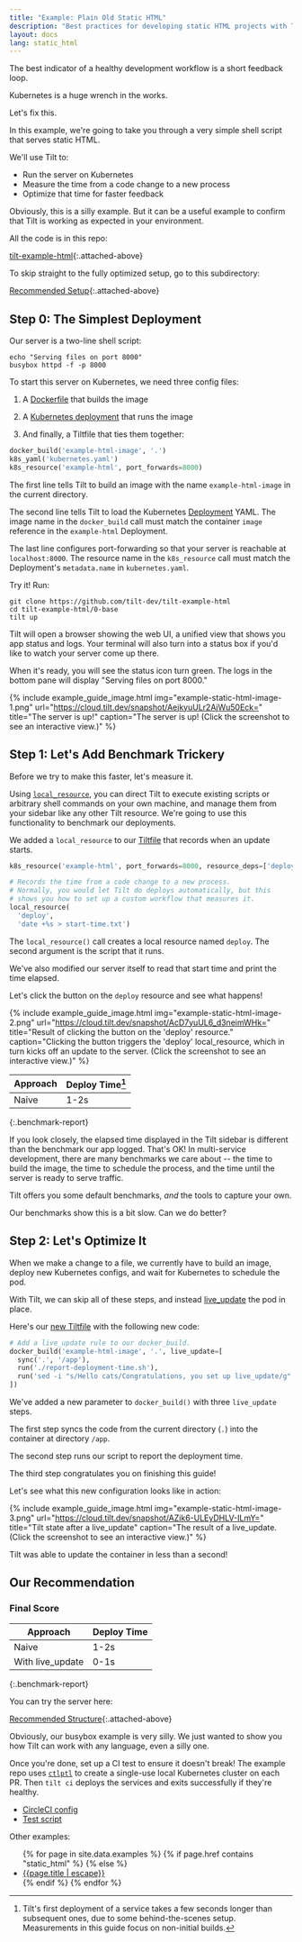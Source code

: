 ```yaml
---
title: "Example: Plain Old Static HTML"
description: "Best practices for developing static HTML projects with Tilt"
layout: docs
lang: static_html
---
```


The best indicator of a healthy development workflow is a short feedback loop.

Kubernetes is a huge wrench in the works.

Let's fix this.

In this example, we're going to take you through a very simple shell script that
serves static HTML.

We'll use Tilt to:

- Run the server on Kubernetes
- Measure the time from a code change to a new process
- Optimize that time for faster feedback

Obviously, this is a silly example. But it can be a useful example to confirm that Tilt is working
as expected in your environment.

All the code is in this repo:

[tilt-example-html](https://github.com/tilt-dev/tilt-example-html){:.attached-above}

To skip straight to the fully optimized setup, go to this subdirectory:

[Recommended Setup](https://github.com/tilt-dev/tilt-example-html/blob/master/2-recommended){:.attached-above}

## Step 0: The Simplest Deployment

Our server is a two-line shell script:

```shell
echo "Serving files on port 8000"
busybox httpd -f -p 8000
```

To start this server on Kubernetes, we need three config files:

1) A [Dockerfile](https://github.com/tilt-dev/tilt-example-html/blob/master/0-base/Dockerfile) that builds the image

2) A [Kubernetes deployment](https://github.com/tilt-dev/tilt-example-html/blob/master/0-base/kubernetes.yaml) that runs the image

3) And finally, a Tiltfile that ties them together:

```python
docker_build('example-html-image', '.')
k8s_yaml('kubernetes.yaml')
k8s_resource('example-html', port_forwards=8000)
```

The first line tells Tilt to build an image with the name `example-html-image`
in the current directory.

The second line tells Tilt to load the Kubernetes
[Deployment](https://kubernetes.io/docs/concepts/workloads/controllers/deployment/#creating-a-deployment)
YAML. The image name in the `docker_build` call must match the container `image`
reference in the `example-html` Deployment.

The last line configures port-forwarding so that your server is
reachable at `localhost:8000`. The resource name in the `k8s_resource` call
must match the Deployment's `metadata.name` in `kubernetes.yaml`.

Try it! Run:

```
git clone https://github.com/tilt-dev/tilt-example-html
cd tilt-example-html/0-base
tilt up
```

Tilt will open a browser showing the web UI, a unified view that shows you app
status and logs. Your terminal will also turn into a status box if you'd like to
watch your server come up there.

When it's ready, you will see the status icon turn green. The logs in the
bottom pane will display "Serving files on port 8000."

{% include example_guide_image.html
    img="example-static-html-image-1.png"
    url="https://cloud.tilt.dev/snapshot/AejkyuULr2AjWu50Eck="
    title="The server is up!"
    caption="The server is up! (Click the screenshot to see an interactive view.)"
%}

## Step 1: Let's Add Benchmark Trickery

Before we try to make this faster, let's measure it.

Using [`local_resource`](local_resource.html), you can direct Tilt to execute existing scripts or arbitrary shell commands on your own machine, and manage them from your sidebar like any other Tilt resource. We're going to use this functionality to benchmark our deployments.

We added a `local_resource` to our
[Tiltfile](https://github.com/tilt-dev/tilt-example-html/blob/master/1-measured/Tiltfile)
that records when an update starts.

```python
k8s_resource('example-html', port_forwards=8000, resource_deps=['deploy'])

# Records the time from a code change to a new process.
# Normally, you would let Tilt do deploys automatically, but this
# shows you how to set up a custom workflow that measures it.
local_resource(
  'deploy',
  'date +%s > start-time.txt')
```

The `local_resource()` call creates a local resource named `deploy`. The second
argument is the script that it runs.

We've also modified our server itself to read that start time and print the time
elapsed.

Let's click the button on the `deploy` resource and see what happens!

{% include example_guide_image.html
    img="example-static-html-image-2.png"
    url="https://cloud.tilt.dev/snapshot/AcD7yuUL6_d3neimWHk="
    title="Result of clicking the button on the 'deploy' resource."
    caption="Clicking the button triggers the 'deploy' local_resource, which in turn kicks off an update to the server. (Click the screenshot to see an interactive view.)"
%}

| Approach | Deploy Time[^1] |
|---|---|
| Naive | 1-2s |
{:.benchmark-report}

If you look closely, the elapsed time displayed in the Tilt sidebar is different
than the benchmark our app logged. That's OK! In multi-service development,
there are many benchmarks we care about -- the time to build the image, the time
to schedule the process, and the time until the server is ready to serve
traffic. 

Tilt offers you some default benchmarks, _and_ the tools to capture your own.

Our benchmarks show this is a bit slow. Can we do better?

## Step 2: Let's Optimize It

When we make a change to a file, we currently have to build an image, deploy new Kubernetes configs,
and wait for Kubernetes to schedule the pod.

With Tilt, we can skip all of these steps, and instead
[live_update](live_update_tutorial.html) the pod in place.

Here's our [new Tiltfile](https://github.com/tilt-dev/tilt-example-html/blob/master/2-recommended/Tiltfile) 
with the following new code:

```python
# Add a live_update rule to our docker_build.
docker_build('example-html-image', '.', live_update=[
  sync('.', '/app'),
  run('./report-deployment-time.sh'),
  run('sed -i "s/Hello cats/Congratulations, you set up live_update/g" index.html'),
])
```

We've added a new parameter to `docker_build()` with three `live_update` steps.

The first step syncs the code from the current directory (`.`) into the container at directory `/app`.

The second step runs our script to report the deployment time.

The third step congratulates you on finishing this guide!

Let's see what this new configuration looks like in action:

{% include example_guide_image.html
    img="example-static-html-image-3.png"
    url="https://cloud.tilt.dev/snapshot/AZik6-ULEyDHLV-ILmY="
    title="Tilt state after a live_update"
    caption="The result of a live_update. (Click the screenshot to see an interactive view.)"
%}

Tilt was able to update the container in less than a second!

## Our Recommendation

### Final Score

| Approach | Deploy Time |
|---|---|
| Naive | 1-2s |
| With live_update | 0-1s |
{:.benchmark-report}

You can try the server here:

[Recommended Structure](https://github.com/tilt-dev/tilt-example-html/blob/master/2-recommended){:.attached-above}

Obviously, our busybox example is very silly. We just wanted to show you how
Tilt can work with any language, even a silly one.

Once you're done, set up a CI test to ensure it doesn't break!  The example
repo uses [`ctlptl`](https://github.com/tilt-dev/ctlptl) to create a single-use
local Kubernetes cluster on each PR. Then `tilt ci` deploys the services and
exits successfully if they're healthy.

- [CircleCI config](https://github.com/tilt-dev/tilt-example-html/blob/master/.circleci/config.yml)
- [Test script](https://github.com/tilt-dev/tilt-example-html/blob/master/test/test.sh)

Other examples:

<ul>
  {% for page in site.data.examples %}
     {% if page.href contains "static_html" %}
       <!-- skip -->
     {% else %}
        <li><a href="/{{page.href | escape}}">{{page.title | escape}}</a></li>
     {% endif %}
  {% endfor %}
</ul>

[^1]: Tilt's first deployment of a service takes a few seconds longer than subsequent ones, due to some behind-the-scenes setup. Measurements in this guide focus on non-initial builds.
